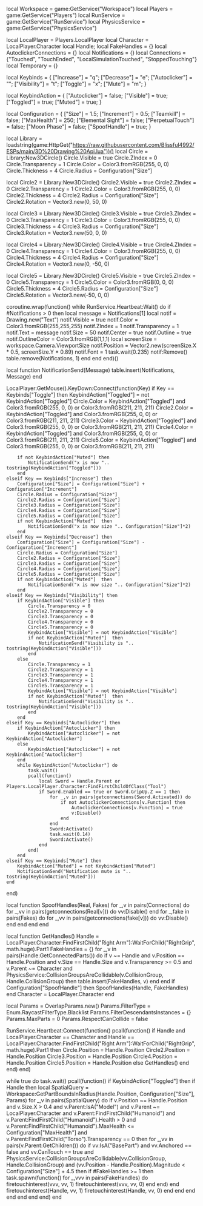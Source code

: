 local Workspace = game:GetService("Workspace")
local Players = game:GetService("Players")
local RunService = game:GetService("RunService")
local PhysicsService = game:GetService("PhysicsService")

local LocalPlayer = Players.LocalPlayer
local Character = LocalPlayer.Character
local Handle;
local FakeHandles = {}
local AutoclickerConnections = {}
local Notifications = {}
local Connections = {"Touched", "TouchEnded", "LocalSimulationTouched", "StoppedTouching"}
local Temporary = {}

local Keybinds = {
    ["Increase"] = "q";
    ["Decrease"] = "e";
    ["Autoclicker"] = "";
    ["Visibility"] = "t";
    ["Toggle"] = "x";
    ["Mute"] = "m";
}

local KeybindAction = {
    ["Autoclicker"] = false;
    ["Visible"] = true;
    ["Toggled"] = true;
    ["Muted"] = true;
}

local Configuration = {
    ["Size"] = 1.5;
    ["Increment"] = 0.5;
    ["Teamkill"] = false;
    ["MaxHealth"] = 250;
    ["Elemental Sight"] = false; 
    ["PerpetualTouch"] = false; 
    ["Moon Phase"] = false; 
    ["SpoofHandle"] = true; 
}

local Library = loadstring(game:HttpGet("https://raw.githubusercontent.com/Blissful4992/ESPs/main/3D%20Drawing%20Api.lua"))()
local Circle = Library:New3DCircle()
Circle.Visible = true
Circle.ZIndex = 0
Circle.Transparency = 1
Circle.Color = Color3.fromRGB(255, 0, 0)
Circle.Thickness = 4
Circle.Radius = Configuration["Size"]

local Circle2 = Library:New3DCircle()
Circle2.Visible = true
Circle2.ZIndex = 0
Circle2.Transparency = 1
Circle2.Color = Color3.fromRGB(255, 0, 0)
Circle2.Thickness = 4
Circle2.Radius = Configuration["Size"]
Circle2.Rotation = Vector3.new(0, 50, 0)

local Circle3 = Library:New3DCircle()
Circle3.Visible = true
Circle3.ZIndex = 0
Circle3.Transparency = 1
Circle3.Color = Color3.fromRGB(255, 0, 0)
Circle3.Thickness = 4
Circle3.Radius = Configuration["Size"]
Circle3.Rotation = Vector3.new(50, 0, 0)

local Circle4 = Library:New3DCircle()
Circle4.Visible = true
Circle4.ZIndex = 0
Circle4.Transparency = 1
Circle4.Color = Color3.fromRGB(255, 0, 0)
Circle4.Thickness = 4
Circle4.Radius = Configuration["Size"]
Circle4.Rotation = Vector3.new(0, -50, 0)

local Circle5 = Library:New3DCircle()
Circle5.Visible = true
Circle5.ZIndex = 0
Circle5.Transparency = 1
Circle5.Color = Color3.fromRGB(0, 0, 0)
Circle5.Thickness = 4
Circle5.Radius = Configuration["Size"]
Circle5.Rotation = Vector3.new(-50, 0, 0)

coroutine.wrap(function()
    while RunService.Heartbeat:Wait() do
        if #Notifications > 0 then
            local message = Notifications[1]
            local notif = Drawing.new("Text")
            notif.Visible = true
            notif.Color = Color3.fromRGB(255,255,255)
            notif.ZIndex = 1
            notif.Transparency = 1
            notif.Text = message
            notif.Size = 50
            notif.Center = true
            notif.Outline = true
            notif.OutlineColor = Color3.fromRGB(1,1,1)
            local screenSize = workspace.Camera.ViewportSize
            notif.Position = Vector2.new(screenSize.X * 0.5, screenSize.Y * 0.89) 
            notif.Font = 1
            task.wait(0.235)
            notif:Remove()
            table.remove(Notifications, 1)
        end
    end
end)()

local function NotificationSend(Message)
    table.insert(Notifications, Message)
end

LocalPlayer:GetMouse().KeyDown:Connect(function(Key)
	if Key == Keybinds["Toggle"] then
        KeybindAction["Toggled"] = not KeybindAction["Toggled"]
        Circle.Color = KeybindAction["Toggled"] and Color3.fromRGB(255, 0, 0) or Color3.fromRGB(211, 211, 211)
        Circle2.Color = KeybindAction["Toggled"] and Color3.fromRGB(255, 0, 0) or Color3.fromRGB(211, 211, 211)
        Circle3.Color = KeybindAction["Toggled"] and Color3.fromRGB(255, 0, 0) or Color3.fromRGB(211, 211, 211)
        Circle4.Color = KeybindAction["Toggled"] and Color3.fromRGB(255, 0, 0) or Color3.fromRGB(211, 211, 211)
        Circle5.Color = KeybindAction["Toggled"] and Color3.fromRGB(255, 0, 0) or Color3.fromRGB(211, 211, 211)
        
        if not KeybindAction["Muted"] then
            NotificationSend("x is now ".. tostring(KeybindAction["Toggled"]))
        end
	elseif Key == Keybinds["Increase"] then
		Configuration["Size"] = Configuration["Size"] + Configuration["Increment"]
        Circle.Radius = Configuration["Size"]
        Circle2.Radius = Configuration["Size"]
        Circle3.Radius = Configuration["Size"]
        Circle4.Radius = Configuration["Size"]
        Circle5.Radius = Configuration["Size"]
        if not KeybindAction["Muted"]  then
            NotificationSend("x is now size ".. Configuration["Size"]*2)
        end
	elseif Key == Keybinds["Decrease"] then
		Configuration["Size"] = Configuration["Size"] - Configuration["Increment"]
        Circle.Radius = Configuration["Size"]
        Circle2.Radius = Configuration["Size"]
        Circle3.Radius = Configuration["Size"]
        Circle4.Radius = Configuration["Size"]
        Circle5.Radius = Configuration["Size"]
        if not KeybindAction["Muted"]  then
            NotificationSend("x is now size ".. Configuration["Size"]*2)
        end
	elseif Key == Keybinds["Visibility"] then
		if KeybindAction["Visible"] then
			Circle.Transparency = 0
            Circle2.Transparency = 0
            Circle3.Transparency = 0
            Circle4.Transparency = 0
            Circle5.Transparency = 0
			KeybindAction["Visible"] = not KeybindAction["Visible"]
            if not KeybindAction["Muted"]  then
                NotificationSend("Visibility is ".. tostring(KeybindAction["Visible"]))
            end
		else
			Circle.Transparency = 1
            Circle2.Transparency = 1
            Circle3.Transparency = 1
            Circle4.Transparency = 1
            Circle5.Transparency = 1
			KeybindAction["Visible"] = not KeybindAction["Visible"]
            if not KeybindAction["Muted"]  then
                NotificationSend("Visibility is ".. tostring(KeybindAction["Visible"]))
            end
		end
    elseif Key == Keybinds["Autoclicker"] then
		if KeybindAction["Autoclicker"] then
			KeybindAction["Autoclicker"] = not KeybindAction["Autoclicker"]
		else
			KeybindAction["Autoclicker"] = not KeybindAction["Autoclicker"]
		end
		while KeybindAction["Autoclicker"] do
            task.wait()
			pcall(function()
                local Sword = Handle.Parent or Players.LocalPlayer.Character:FindFirstChildOfClass("Tool")
                if Sword.Enabled == true or Sword.GripUp.Z == 1 then
                    for _,v in pairs(getconnections(Sword.Activated)) do
                        if not AutoclickerConnections[v.Function] then
                            AutoclickerConnections[v.Function] = true
                            v:Disable()
                        end
                    end
                    Sword:Activate()
                    task.wait(0.14)
                    Sword:Activate()
                end 
			end)
		end
    elseif Key == Keybinds["Mute"] then
        KeybindAction["Muted"] = not KeybindAction["Muted"]
        NotificationSend("Notification mute is ".. tostring(KeybindAction["Muted"]))
	end
end)

local function SpoofHandles(Real, Fakes)
    for _,v in pairs(Connections) do
        for _,vv in pairs(getconnections(Real[v])) do
            vv:Disable()
        end
        for _,fake in pairs(Fakes) do
            for _,vv in pairs(getconnections(fake[v])) do
                vv:Disable()
            end
        end
    end
end

local function GetHandles()
    Handle = LocalPlayer.Character:FindFirstChild("Right Arm"):WaitForChild("RightGrip", math.huge).Part1
    FakeHandles = {}
    for _,v in pairs(Handle:GetConnectedParts()) do
        if v ~= Handle and v.Position == Handle.Position and v.Size == Handle.Size and v.Transparency >= 0.5 and v.Parent ~= Character and PhysicsService:CollisionGroupsAreCollidable(v.CollisionGroup, Handle.CollisionGroup) then
            table.insert(FakeHandles, v)
        end
    end
    if Configuration["SpoofHandle"] then
        SpoofHandles(Handle, FakeHandles)
    end
    Character = LocalPlayer.Character
end

local Params = OverlapParams.new()
Params.FilterType = Enum.RaycastFilterType.Blacklist
Params.FilterDescendantsInstances = {}
Params.MaxParts = 0
Params.RespectCanCollide = false

RunService.Heartbeat:Connect(function()
    pcall(function()
        if Handle and LocalPlayer.Character == Character and Handle == LocalPlayer.Character:FindFirstChild("Right Arm"):WaitForChild("RightGrip", math.huge).Part1 then
            Circle.Position = Handle.Position
            Circle2.Position = Handle.Position
            Circle3.Position = Handle.Position
            Circle4.Position = Handle.Position
            Circle5.Position = Handle.Position
        else
            GetHandles()
        end
    end)
end)

while true do
    task.wait()
    pcall(function()
        if KeybindAction["Toggled"] then
            if Handle then
                local SpatialQuery = Workspace:GetPartBoundsInRadius(Handle.Position, Configuration["Size"], Params)
                for _,v in pairs(SpatialQuery) do
                    if v.Position ~= Handle.Position and v.Size.X > 0.4 and v.Parent:IsA("Model") and v.Parent ~= LocalPlayer.Character and v.Parent:FindFirstChild("Humanoid") and v.Parent:FindFirstChild("Humanoid").Health > 0
                    and v.Parent:FindFirstChild("Humanoid").MaxHealth <= Configuration["MaxHealth"] and v.Parent:FindFirstChild("Torso").Transparency == 0 then
                        for _,vv in pairs(v.Parent:GetChildren()) do
                            if vv:IsA("BasePart") and vv.Anchored == false and vv.CanTouch == true and PhysicsService:CollisionGroupsAreCollidable(vv.CollisionGroup, Handle.CollisionGroup) and
                            (vv.Position - Handle.Position).Magnitude < Configuration["Size"] + 4.5 then
                                if #FakeHandles >= 1 then
                                    task.spawn(function()
                                        for _,vvv in pairs(FakeHandles) do
                                            firetouchinterest(vvv, vv, 1)
                                            firetouchinterest(vvv, vv, 0)
                                        end
                                    end)
                                end
                                firetouchinterest(Handle, vv, 1)
                                firetouchinterest(Handle, vv, 0)
                            end
                        end
                    end
                end
            end
        end
    end)
end

